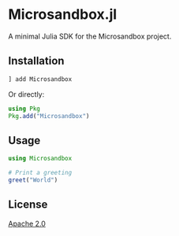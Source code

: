 # Microsandbox.jl

A minimal Julia SDK for the Microsandbox project.

## Installation

```julia
] add Microsandbox
```

Or directly:

```julia
using Pkg
Pkg.add("Microsandbox")
```

## Usage

```julia
using Microsandbox

# Print a greeting
greet("World")
```

## License

[Apache 2.0](https://www.apache.org/licenses/LICENSE-2.0)

